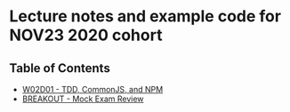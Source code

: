 # Lecture notes and example code for NOV23 2020 cohort

## Table of Contents

* [W02D01 - TDD, CommonJS, and NPM](https://github.com/andydlindsay/nov23-2020/tree/master/w02d01)
* [BREAKOUT - Mock Exam Review](https://github.com/andydlindsay/nov23-2020/tree/master/breakout-mock-exam-review)
